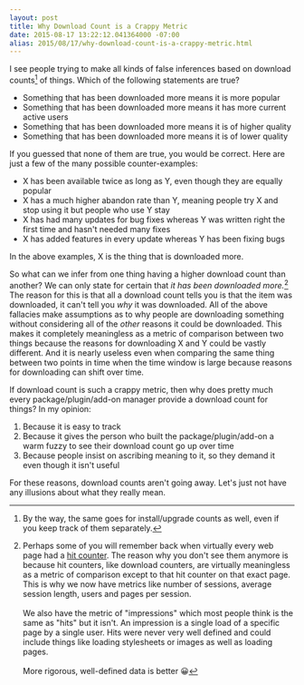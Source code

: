```yaml
---
layout: post
title: Why Download Count is a Crappy Metric
date: 2015-08-17 13:22:12.041364000 -07:00
alias: 2015/08/17/why-download-count-is-a-crappy-metric.html
---
```


I see people trying to make all kinds of false inferences based on download counts[^1] of things. Which of the following statements are true?

* Something that has been downloaded more means it is more popular
* Something that has been downloaded more means it has more current active users
* Something that has been downloaded more means it is of higher quality
* Something that has been downloaded more means it is of lower quality

If you guessed that none of them are true, you would be correct. Here are just a few of the many possible counter-examples:

* X has been available twice as long as Y, even though they are equally popular
* X has a much higher abandon rate than Y, meaning people try X and stop using it but people who use Y stay
* X has had many updates for bug fixes whereas Y was written right the first time and hasn't needed many fixes
* X has added features in every update whereas Y has been fixing bugs

In the above examples, X is the thing that is downloaded more.

So what can we infer from one thing having a higher download count than another? We can only state for certain that *it has been downloaded more.*[^2] The reason for this is that all a download count tells you is that the item was downloaded, it can't tell you *why* it was downloaded. All of the above fallacies make assumptions as to why people are downloading something without considering all of the *other* reasons it could be downloaded. This makes it completely meaningless as a metric of comparison between two things because the reasons for downloading X and Y could be vastly different. And it is nearly useless even when comparing the same thing between two points in time when the time window is large because reasons for downloading can shift over time.

If download count is such a crappy metric, then why does pretty much every package/plugin/add-on manager provide a download count for things? In my opinion:

1. Because it is easy to track
1. Because it gives the person who built the package/plugin/add-on a warm fuzzy to see their download count go up over time
1. Because people insist on ascribing meaning to it, so they demand it even though it isn't useful

For these reasons, download counts aren't going away. Let's just not have any illusions about what they really mean.

[^1]: By the way, the same goes for install/upgrade counts as well, even if you keep track of them separately.
[^2]: Perhaps some of you will remember back when virtually every web page had a [hit counter][hit-counter]. The reason why you don't see them anymore is because hit counters, like download counters, are virtually meaningless as a metric of comparison except to that hit counter on that exact page. This is why we now have metrics like number of sessions, average session length, users and pages per session.<br/><br/>We also have the metric of "impressions" which most people think is the same as "hits" but it isn't. An impression is a single load of a specific page by a single user. Hits were never very well defined and could include things like loading stylesheets or images as well as loading pages.<br/><br/>More rigorous, well-defined data is better :grinning:

[hit-counter]: https://en.wikipedia.org/wiki/Web_counter
